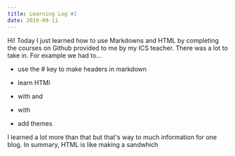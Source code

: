 ```yaml
---
title: Learning Log #1
date: 2019-09-11
---
```


Hi!
Today I just learned how to use Markdowns and HTML by completing the courses on Github provided to me by my ICS teacher. There was a lot to take in. For example we had to...
- use the # key to make headers in markdown

- learn HTMl

- with <htmp> and </htmp>

- with <body>
  
- add themes

I learned a lot more than that but that's way to much information for one blog. In summary, HTML is like making a sandwhich
